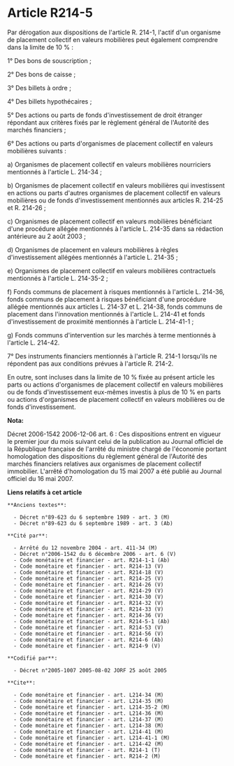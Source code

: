 # Article R214-5

Par dérogation aux dispositions de l'article R. 214-1, l'actif d'un organisme de placement collectif en valeurs mobilières
peut également comprendre dans la limite de 10 % :

1° Des bons de souscription ;

2° Des bons de caisse ;

3° Des billets à ordre ;

4° Des billets hypothécaires ;

5° Des actions ou parts de fonds d'investissement de droit étranger répondant aux critères fixés par le règlement général de
l'Autorité des marchés financiers ;

6° Des actions ou parts d'organismes de placement collectif en valeurs mobilières suivants :

a) Organismes de placement collectif en valeurs mobilières nourriciers mentionnés à l'article L. 214-34 ;

b) Organismes de placement collectif en valeurs mobilières qui investissent en actions ou parts d'autres organismes de
placement collectif en valeurs mobilières ou de fonds d'investissement mentionnés aux articles R. 214-25 et R. 214-26 ;

c) Organismes de placement collectif en valeurs mobilières bénéficiant d'une procédure allégée mentionnés à l'article L.
214-35 dans sa rédaction antérieure au 2 août 2003 ;

d) Organismes de placement en valeurs mobilières à règles d'investissement allégées mentionnés à l'article L. 214-35 ;

e) Organismes de placement collectif en valeurs mobilières contractuels mentionnés à l'article L. 214-35-2 ;

f) Fonds communs de placement à risques mentionnés à l'article L. 214-36, fonds communs de placement à risques bénéficiant
d'une procédure allégée mentionnés aux articles L. 214-37 et L. 214-38, fonds communs de placement dans l'innovation
mentionnés à l'article L. 214-41 et fonds d'investissement de proximité mentionnés à l'article L. 214-41-1 ;

g) Fonds communs d'intervention sur les marchés à terme mentionnés à l'article L. 214-42.

7° Des instruments financiers mentionnés à l'article R. 214-1 lorsqu'ils ne répondent pas aux conditions prévues à l'article
R. 214-2.

En outre, sont incluses dans la limite de 10 % fixée au présent article les parts ou actions d'organismes de placement
collectif en valeurs mobilières ou de fonds d'investissement eux-mêmes investis à plus de 10 % en parts ou actions
d'organismes de placement collectif en valeurs mobilières ou de fonds d'investissement.

**Nota:**

Décret 2006-1542 2006-12-06 art. 6 : Ces dispositions entrent en vigueur le premier jour du mois suivant celui de la
publication au Journal officiel de la République française de l'arrêté du ministre chargé de l'économie portant homologation
des dispositions du règlement général de l'Autorité des marchés financiers relatives aux organismes de placement collectif
immobilier. L'arrêté d'homologation du 15 mai 2007 a été publié au Journal officiel du 16 mai 2007.

**Liens relatifs à cet article**

	**Anciens textes**:

	  - Décret n°89-623 du 6 septembre 1989 - art. 3 (M)
	  - Décret n°89-623 du 6 septembre 1989 - art. 3 (Ab)

	**Cité par**:

	  - Arrêté du 12 novembre 2004 - art. 411-34 (M)
	  - Décret n°2006-1542 du 6 décembre 2006 - art. 6 (V)
	  - Code monétaire et financier - art. R214-1-1 (Ab)
	  - Code monétaire et financier - art. R214-13 (V)
	  - Code monétaire et financier - art. R214-18 (V)
	  - Code monétaire et financier - art. R214-25 (V)
	  - Code monétaire et financier - art. R214-26 (V)
	  - Code monétaire et financier - art. R214-29 (V)
	  - Code monétaire et financier - art. R214-30 (V)
	  - Code monétaire et financier - art. R214-32 (V)
	  - Code monétaire et financier - art. R214-33 (V)
	  - Code monétaire et financier - art. R214-36 (V)
	  - Code monétaire et financier - art. R214-5-1 (Ab)
	  - Code monétaire et financier - art. R214-53 (V)
	  - Code monétaire et financier - art. R214-56 (V)
	  - Code monétaire et financier - art. R214-6 (Ab)
	  - Code monétaire et financier - art. R214-9 (V)

	**Codifié par**:

	  - Décret n°2005-1007 2005-08-02 JORF 25 août 2005

	**Cite**:

	  - Code monétaire et financier - art. L214-34 (M)
	  - Code monétaire et financier - art. L214-35 (M)
	  - Code monétaire et financier - art. L214-35-2 (M)
	  - Code monétaire et financier - art. L214-36 (M)
	  - Code monétaire et financier - art. L214-37 (M)
	  - Code monétaire et financier - art. L214-38 (M)
	  - Code monétaire et financier - art. L214-41 (M)
	  - Code monétaire et financier - art. L214-41-1 (M)
	  - Code monétaire et financier - art. L214-42 (M)
	  - Code monétaire et financier - art. R214-1 (T)
	  - Code monétaire et financier - art. R214-2 (M)
